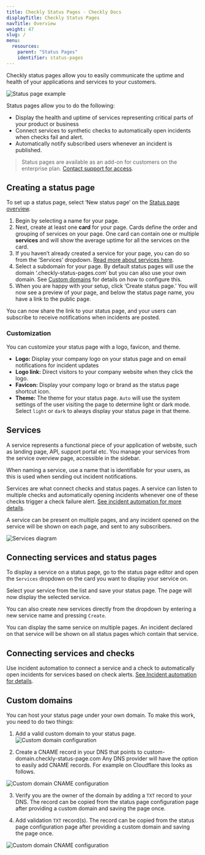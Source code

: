```yaml
---
title: Checkly Status Pages - Checkly Docs
displayTitle: Checkly Status Pages    
navTitle: Overview
weight: 47
slug: /
menu:
  resources:
    parent: "Status Pages"
    identifier: status-pages
---
```


Checkly status pages allow you to easily communicate the uptime and health of your applications and services to your customers.

![Status page example](/docs/images/status-pages/status-pages-overview-1.png)

Status pages allow you to do the following:

- Display the health and uptime of services representing critical parts of your product or business
- Connect services to synthetic checks to automatically open incidents when checks fail and alert.
- Automatically notify subscribed users whenever an incident is published.

> Status pages are available as an add-on for customers on the enterprise plan. [Contact support for access](mailto:support@checklyhq.com).

## Creating a status page

To set up a status page, select ‘New status page’ on the [Status page overview](https://app.checklyhq.com/status-pages).

1. Begin by selecting a name for your page.
2. Next, create at least one **card** for your page. Cards define the order and grouping of services on your page. One card can contain one or multiple **services** and will show the average uptime for all the services on the card.
3. If you haven’t already created a service for your page, you can do so from the ‘Services’ dropdown. [Read more about services here](/docs/status-pages/#services).
4. Select a subdomain for your page. By default status pages will use the domain ‘.checkly-status-pages.com’ but you can also use your own domain. See [Custom domains](/docs/status-pages/#custom-domains) for details on how to configure this.
5. When you are happy with your setup, click ‘Create status page.’ You will now see a preview of your page, and below the status page name, you have a link to the public page.

You can now share the link to your status page, and your users can subscribe to receive notifications when incidents are posted.

### Customization
You can customize your status page with a logo, favicon, and theme.

- **Logo:** Display your company logo on your status page and on email notifications for incident updates
- **Logo link:** Direct visitors to your company website when they click the logo.
- **Favicon:** Display your company logo or brand as the status page shortcut icon.
- **Theme:** The theme for your status page. `Auto` will use the system settings of the user visiting the page to determine light or dark mode. Select `light` or `dark` to always display your status page in that theme.

## Services

A service represents a functional piece of your application of website, such as landing page, API, support portal etc. You manage your services from the service overview page, accessible in the sidebar.

When naming a service, use a name that is identifiable for your users, as this is used when sending out incident notifications.

Services are what connect checks and status pages. A service can listen to multiple checks and automatically opening incidents whenever one of these checks trigger a check failure alert. [See incident automation for more details](/docs/status-pages/incidents/#incident-automation).

A service can be present on multiple pages, and any incident opened on the service will be shown on each page, and sent to any subscribers.

![Services diagram](/docs/images/status-pages/status-pages-services-1.png)


## Connecting services and status pages

To display a service on a status page, go to the status page editor and open the `Services` dropdown on the card you want to display your service on. 

Select your service from the list and save your status page. The page will now display the selected service. 

You can also create new services directly from the dropdown by entering a new service name and pressing `Create`.

You can display the same service on multiple pages. An incident declared on that service will be shown on all status pages which contain that service.

## Connecting services and checks

Use incident automation to connect a service and a check to automatically open incidents for services based on check alerts. [See Incident automation for details](/docs/status-pages/incidents/#incident-automation).

## Custom domains

You can host your status page under your own domain. To make this work, you need to do two things:

1. Add a valid custom domain to your status page.
![Custom domain configuration](/docs/images/status-pages/status-pages-custom-domain-1.png)

2. Create a CNAME record in your DNS that points to custom-domain.checkly-status-page.com
Any DNS provider will have the option to easily add CNAME records. For example on Cloudflare this looks as follows.

![Custom domain CNAME configuration](/docs/images/status-pages/status-pages-custom-domain-2.png)

3. Verify you are the owner of the domain by adding a `TXT` record to your DNS. The record can be copied from the status page configuration page after providing a custom domain and saving the page once.

4. Add validation `TXT` record(s). The record can be copied from the status page configuration page after providing a custom domain and saving the page once.

![Custom domain CNAME configuration](/docs/images/status-pages/status-pages-custom-domain-3.png)
